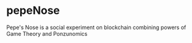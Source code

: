 # pepeNose
Pepe's Nose is a social experiment on blockchain combining powers of Game Theory and Ponzunomics
